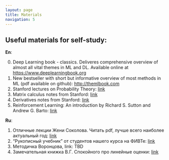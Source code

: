 ```yaml
---
layout: page
title: Materials
navigation: 5
---
```


## Useful materials for self-study:

__En__:

0. Deep Learning book - classics. Deliveres comprehensive overview of almost all vital themes in ML and DL. Available online at https://www.deeplearningbook.org
1. New bestseller with short but informative overview of most methods in ML (pdf available on github): http://themlbook.com 
2. Stanford lectures on Probability Theory: [link](https://web.stanford.edu/~montanar/TEACHING/Stat310A/lnotes.pdf)
3. Matrix calculus notes from Stanford: [link](http://cs231n.stanford.edu/vecDerivs.pdf)
4. Derivatives notes from Stanford: [link](http://cs231n.stanford.edu/handouts/derivatives.pdf)
5. Reinforcement Learning: An introduction by Richard S. Sutton and Andrew G. Barto: [link](http://incompleteideas.net/book/the-book-2nd.html)

__Ru__:

1. Отличные лекции Жени Соколова. Читать pdf, лучше всего наиболее актуальный год: [link](https://github.com/esokolov/ml-course-hse)
2. “Рукописный учебник” от студентов нашего курса на ФИВТе: [link](https://github.com/ml-mipt/ml-mipt/blob/master/ML_informal_notes.pdf)
3. Методичка Воронцова, link: TBD
4. Замечательная книжка В.Г. Спокойного про линейные оценки: [link](http://strlearn.ru/wp-content/uploads/2017/01/script2018-5.pdf)
